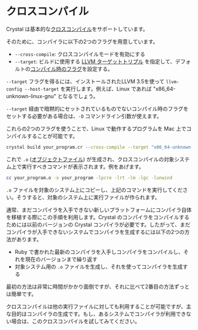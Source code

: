 # クロスコンパイル

Crystal は基本的な[クロスコンパイル](http://en.wikipedia.org/wiki/Cross_compiler)をサポートしています。

そのために、コンパイラに以下の2つのフラグを用意しています。

* `--cross-compile`: クロスコンパイルモードを有効にする
* `--target`: ビルドに使用する [LLVM ターゲットトリプル](http://llvm.org/docs/LangRef.html#target-triple) を指定して、デフォルトの[コンパイル時のフラグ](compile_time_flags.md)を設定する。

`--target` フラグを得るには、インストールされたLLVM 3.5を使って `llvm-config --host-target` を実行します。例えば、Linux であれば "x86_64-unknown-linux-gnu" となるでしょう。

`--target` 経由で暗黙的にセットされているものでないコンパイル時のフラグをセットする必要がある場合は、`-D` コマンドライン引数が使えます。

これらの2つのフラグを使うことで、Linux で動作するプログラムを Mac 上でコンパイルすることが可能です。

```bash
crystal build your_program.cr --cross-compile --target "x86_64-unknown-linux-gnu"
```

これで `.o` ([オブジェクトファイル](http://en.wikipedia.org/wiki/Object_file)) が生成され、クロスコンパイルの対象システム上で実行すべきコマンドが表示されます。例をあげます。

```bash
cc your_program.o -o your_program -lpcre -lrt -lm -lgc -lunwind
```

`.o` ファイルを対象のシステム上にコピーし、上記のコマンドを実行してください。そうすると、対象のシステム上に実行ファイルが作られます。

通常、まだコンパイラを入手できない新しいプラットフォームにコンパイラ自体を移植する際にこの手順を利用します。Crystal のコンパイラをコンパイルするためには以前のバージョンの Crystal コンパイラが必要です。したがって、まだコンパイラが入手できないシステムでコンパイラを生成するには以下の2つの方法があります。

* Ruby で書かれた最新のコンパイラを入手しコンパイラをコンパイルし、それを現在のバージョンまで繰り返す
* 対象システム用の `.o` ファイルを生成し、それを使ってコンパイラを生成する

最初の方法は非常に時間がかかり面倒ですが、それに比べて2番目の方法ずっとは簡単です。

クロスコンパイルは他の実行ファイルに対しても利用することが可能ですが、主な目的はコンパイラの生成です。もし、あるシステムでコンパイラが利用できない場合は、このクロスコンパイルを試してみてください。
